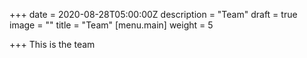 +++
date = 2020-08-28T05:00:00Z
description = "Team"
draft = true
image = ""
title = "Team"
[menu.main]
weight = 5

+++
This is the team